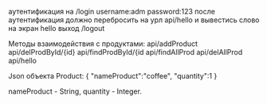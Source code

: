 аутентификация на /login
username:adm
password:123
после аутентификация должно перебросить на урл api/hello и вывестись слово на экран hello
выход /logout

Методы взаимодействия с продуктами:
api/addProduct
api/delProdById/{id}
api/findProdById/{id
api/findAllProd
api/delAllProd
api/hello

Json объекта Product:
{
    "nameProduct":"coffee",
    "quantity":1
}

nameProduct - String,
quantity - Integer.
